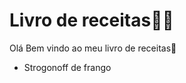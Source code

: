 # Livro de receitas:woman_cook:

Olá Bem vindo ao meu livro de receitas:wave:

- Strogonoff de frango